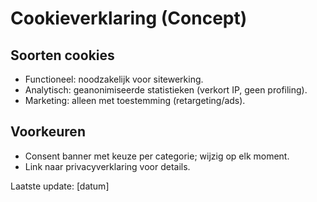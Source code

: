 # Cookieverklaring (Concept)

## Soorten cookies
- Functioneel: noodzakelijk voor sitewerking.
- Analytisch: geanonimiseerde statistieken (verkort IP, geen profiling).
- Marketing: alleen met toestemming (retargeting/ads).

## Voorkeuren
- Consent banner met keuze per categorie; wijzig op elk moment.
- Link naar privacyverklaring voor details.

Laatste update: [datum]
